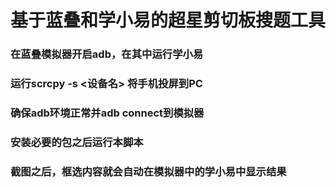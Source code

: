 # 基于蓝叠和学小易的超星剪切板搜题工具

### 在蓝叠模拟器开启adb，在其中运行学小易
### 运行scrcpy -s <设备名> 将手机投屏到PC
### 确保adb环境正常并adb connect到模拟器
### 安装必要的包之后运行本脚本
### 截图之后，框选内容就会自动在模拟器中的学小易中显示结果

